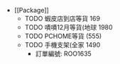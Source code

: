 - [[Package]]
	- TODO 蝦皮店到店等貨 169
	- TODO 嘖嘖12月等貨(地球 1980
	- TODO PCHOME等貨 (555)
	- TODO 手機支架(全家 1490
		- 訂單編號: ROO1635